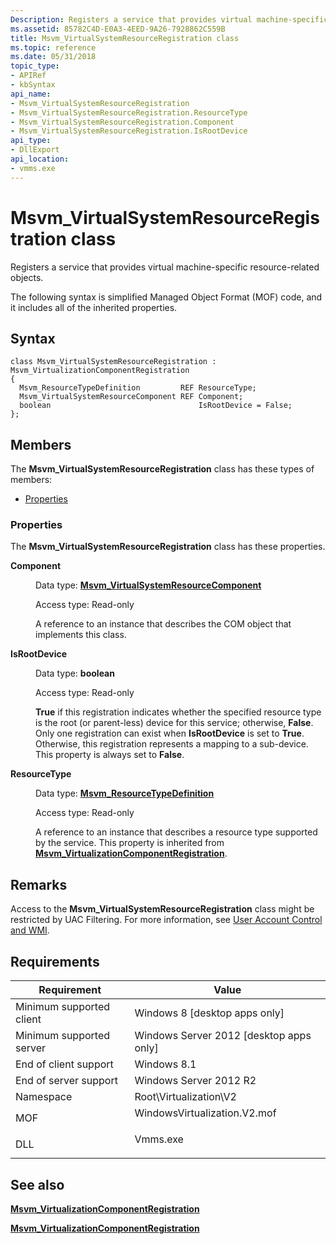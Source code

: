 ```yaml
---
Description: Registers a service that provides virtual machine-specific resource-related objects.
ms.assetid: 85782C4D-E0A3-4EED-9A26-7928862C559B
title: Msvm_VirtualSystemResourceRegistration class
ms.topic: reference
ms.date: 05/31/2018
topic_type: 
- APIRef
- kbSyntax
api_name: 
- Msvm_VirtualSystemResourceRegistration
- Msvm_VirtualSystemResourceRegistration.ResourceType
- Msvm_VirtualSystemResourceRegistration.Component
- Msvm_VirtualSystemResourceRegistration.IsRootDevice
api_type: 
- DllExport
api_location: 
- vmms.exe
---
```


# Msvm\_VirtualSystemResourceRegistration class

Registers a service that provides virtual machine-specific resource-related objects.

The following syntax is simplified Managed Object Format (MOF) code, and it includes all of the inherited properties.

## Syntax

``` syntax
class Msvm_VirtualSystemResourceRegistration : Msvm_VirtualizationComponentRegistration
{
  Msvm_ResourceTypeDefinition         REF ResourceType;
  Msvm_VirtualSystemResourceComponent REF Component;
  boolean                                 IsRootDevice = False;
};
```

## Members

The **Msvm\_VirtualSystemResourceRegistration** class has these types of members:

-   [Properties](#properties)

### Properties

The **Msvm\_VirtualSystemResourceRegistration** class has these properties.

<dl> <dt>

**Component**
</dt> <dd> <dl> <dt>

Data type: **[**Msvm\_VirtualSystemResourceComponent**](msvm-virtualsystemresourcecomponent.md)**
</dt> <dt>

Access type: Read-only
</dt> </dl>

A reference to an instance that describes the COM object that implements this class.

</dd> <dt>

**IsRootDevice**
</dt> <dd> <dl> <dt>

Data type: **boolean**
</dt> <dt>

Access type: Read-only
</dt> </dl>

**True** if this registration indicates whether the specified resource type is the root (or parent-less) device for this service; otherwise, **False**. Only one registration can exist when **IsRootDevice** is set to **True**. Otherwise, this registration represents a mapping to a sub-device. This property is always set to **False**.

</dd> <dt>

**ResourceType**
</dt> <dd> <dl> <dt>

Data type: **[**Msvm\_ResourceTypeDefinition**](msvm-resourcetypedefinition.md)**
</dt> <dt>

Access type: Read-only
</dt> </dl>

A reference to an instance that describes a resource type supported by the service. This property is inherited from [**Msvm\_VirtualizationComponentRegistration**](msvm-virtualizationcomponentregistration.md).

</dd> </dl>

## Remarks

Access to the **Msvm\_VirtualSystemResourceRegistration** class might be restricted by UAC Filtering. For more information, see [User Account Control and WMI](/windows/desktop/WmiSdk/user-account-control-and-wmi).

## Requirements



| Requirement | Value |
|-------------------------------------|---------------------------------------------------------------------------------------------------------|
| Minimum supported client<br/> | Windows 8 \[desktop apps only\]<br/>                                                              |
| Minimum supported server<br/> | Windows Server 2012 \[desktop apps only\]<br/>                                                    |
| End of client support<br/>    | Windows 8.1<br/>                                                                                  |
| End of server support<br/>    | Windows Server 2012 R2<br/>                                                                       |
| Namespace<br/>                | Root\\Virtualization\\V2<br/>                                                                     |
| MOF<br/>                      | <dl> <dt>WindowsVirtualization.V2.mof</dt> </dl> |
| DLL<br/>                      | <dl> <dt>Vmms.exe</dt> </dl>                     |



## See also

<dl> <dt>

[**Msvm\_VirtualizationComponentRegistration**](/windows/desktop/HyperV_v2/msvm-virtualizationcomponentregistration)
</dt> <dt>

[**Msvm\_VirtualizationComponentRegistration**](msvm-virtualizationcomponentregistration.md)
</dt> </dl>

 

